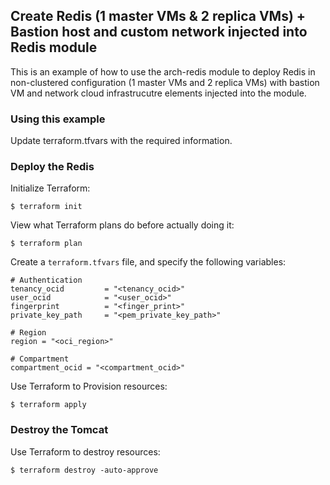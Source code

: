 ## Create Redis (1 master VMs & 2 replica VMs) + Bastion host and custom network injected into Redis module 
This is an example of how to use the arch-redis module to deploy Redis in non-clustered configuration (1 master VMs and 2 replica VMs) with bastion VM and network cloud infrastrucutre elements injected into the module.
  
### Using this example
Update terraform.tfvars with the required information.

### Deploy the Redis
Initialize Terraform:
```
$ terraform init
```
View what Terraform plans do before actually doing it:
```
$ terraform plan
```

Create a `terraform.tfvars` file, and specify the following variables:

```
# Authentication
tenancy_ocid         = "<tenancy_ocid>"
user_ocid            = "<user_ocid>"
fingerprint          = "<finger_print>"
private_key_path     = "<pem_private_key_path>"

# Region
region = "<oci_region>"

# Compartment
compartment_ocid = "<compartment_ocid>"
```

Use Terraform to Provision resources:
```
$ terraform apply
```

### Destroy the Tomcat 

Use Terraform to destroy resources:
```
$ terraform destroy -auto-approve
```
